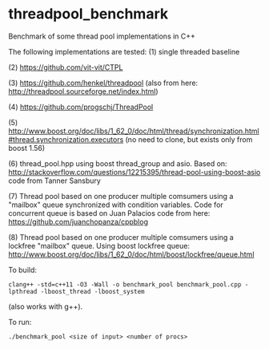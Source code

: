 # threadpool_benchmark
Benchmark of some thread pool implementations in C++

The following implementations are tested:
(1) single threaded baseline

(2) https://github.com/vit-vit/CTPL

(3) https://github.com/henkel/threadpool (also from here: http://threadpool.sourceforge.net/index.html)

(4) https://github.com/progschj/ThreadPool

(5) http://www.boost.org/doc/libs/1_62_0/doc/html/thread/synchronization.html#thread.synchronization.executors (no need to clone, but exists only from boost 1.56)

(6) thread_pool.hpp using boost thread_group and asio. Based on: http://stackoverflow.com/questions/12215395/thread-pool-using-boost-asio code from Tanner Sansbury

(7) Thread pool based on one producer multiple comsumers using a "mailbox" queue synchronized with condition variables. Code for concurrent queue is based on Juan Palacios code from here: https://github.com/juanchopanza/cppblog

(8) Thread pool based on one producer multiple comsumers using a lockfree "mailbox" queue. Using boost lockfree queue: http://www.boost.org/doc/libs/1_62_0/doc/html/boost/lockfree/queue.html

To build:

```clang++ -std=c++11 -O3 -Wall -o benchmark_pool benchmark_pool.cpp -lpthread -lboost_thread -lboost_system```

(also works with g++).

To run:

```./benchmark_pool <size of input> <number of procs>```
